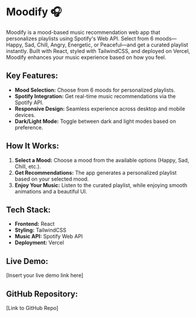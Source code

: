 # Moodify 🎧

Moodify is a mood-based music recommendation web app that personalizes playlists using Spotify's Web API. Select from 6 moods—Happy, Sad, Chill, Angry, Energetic, or Peaceful—and get a curated playlist instantly. Built with React, styled with TailwindCSS, and deployed on Vercel, Moodify enhances your music experience based on how you feel. 

## Key Features:
- **Mood Selection:** Choose from 6 moods for personalized playlists.
- **Spotify Integration:** Get real-time music recommendations via the Spotify API.
- **Responsive Design:** Seamless experience across desktop and mobile devices.
- **Dark/Light Mode:** Toggle between dark and light modes based on preference.

## How It Works:
1. **Select a Mood:** Choose a mood from the available options (Happy, Sad, Chill, etc.).
2. **Get Recommendations:** The app generates a personalized playlist based on your selected mood.
3. **Enjoy Your Music:** Listen to the curated playlist, while enjoying smooth animations and a beautiful UI.

## Tech Stack:
- **Frontend:** React
- **Styling:** TailwindCSS
- **Music API:** Spotify Web API
- **Deployment:** Vercel

## Live Demo:
[Insert your live demo link here]

## GitHub Repository:
[Link to GitHub Repo]
